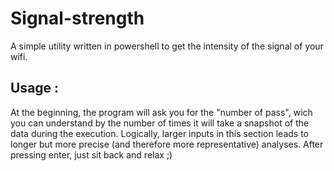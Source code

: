 # Signal-strength
A simple utility written in powershell to get the intensity of the signal of your wifi.

## Usage :
At the beginning, the program will ask you for the "number of pass", wich you can understand by the number of times it will take a snapshot of the data during the execution. Logically, larger inputs in this section leads to longer but more precise (and therefore more representative) analyses.
After pressing enter, just sit back and relax ;)

